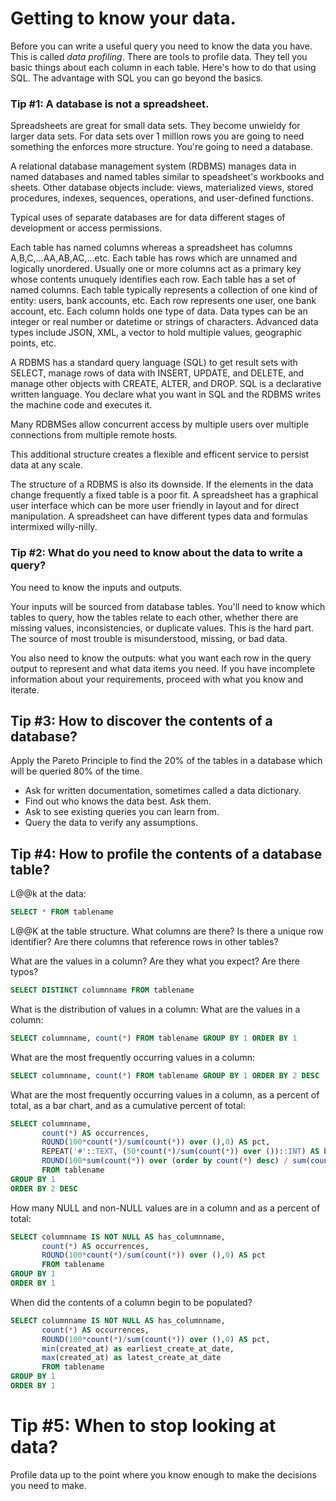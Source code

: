 # Getting to know your data.

Before you can write a useful query you need to know the data you have. This is called *data profiling*.
There are tools to profile data. They tell you basic things about each column in each table. 
Here's how to do that using SQL. The advantage with SQL you can go beyond the basics.

### Tip #1: A database is not a spreadsheet.

Spreadsheets are great for small data sets. They become unwieldy for larger data sets. 
For data sets over 1 million rows you are going to need something the enforces more structure. 
You're going to need a database.

A relational database management system (RDBMS) manages data in named databases and named tables 
similar to speadsheet's workbooks and sheets. 
Other database objects include: views, materialized views, stored procedures, indexes, sequences, operations, and user-defined functions. 

Typical uses of separate databases are for data different stages of development or access permissions.

Each table has named columns whereas a spreadsheet has columns A,B,C,...AA,AB,AC,...etc.
Each table has rows which are unnamed and logically unordered. Usually one or more columns act as a primary key whose contents unuquely identifies each row.
Each table has a set of named columns. 
Each table typically represents a collection of one kind of entity: users, bank accounts, etc. Each row represents one user, one bank account, etc.
Each column holds one type of data. Data types can be an integer or real number or datetime or strings of characters. 
Advanced data types include JSON, XML, a vector to hold multiple values, geographic points, etc.

A RDBMS has a standard query language (SQL) to get result sets with SELECT, 
manage rows of data with INSERT, UPDATE, and DELETE, 
and manage other objects with CREATE, ALTER, and DROP. 
SQL is a declarative written language. 
You declare what you want in SQL and the RDBMS writes the machine code and executes it.

Many RDBMSes allow concurrent access by multiple users over multiple connections from multiple remote hosts.

This additional structure creates a flexible and efficent service to persist data at any scale.

The structure of a RDBMS is also its downside. 
If the elements in the data change frequently a fixed table is a poor fit.
A spreadsheet has a graphical user interface which can be more user friendly in layout and for direct manipulation. 
A spreadsheet can have different types data and formulas intermixed willy-nilly.

### Tip #2: What do you need to know about the data to write a query?

You need to know the inputs and outputs.

Your inputs will be sourced from database tables. You'll need to know which tables to query,
how the tables relate to each other,
whether there are missing values, inconsistencies, or duplicate values. This is the hard part. The source of most trouble is misunderstood, missing, or bad data.

You also need to know the outputs: what you want each row in the query output to represent and what data items you need. If you have incomplete information about your requirements, proceed with what you know and iterate.

## Tip #3: How to discover the contents of a database?

Apply the Pareto Principle to find the 20% of the tables in a database which will be queried 80% of the time.
- Ask for written documentation, sometimes called a data dictionary. 
- Find out who knows the data best. Ask them. 
- Ask to see existing queries you can learn from. 
- Query the data to verify any assumptions.

## Tip #4: How to profile the contents of a database table?

L@@k at the data:
```sql
SELECT * FROM tablename
```

L@@K at the table structure. What columns are there? Is there a unique row identifier? 
Are there columns that reference rows in other tables?

What are the values in a column? Are they what you expect? Are there typos?
```sql
SELECT DISTINCT columnname FROM tablename
```

What is the distribution of values in a column:
What are the values in a column:
```sql
SELECT columnname, count(*) FROM tablename GROUP BY 1 ORDER BY 1
```

What are the most frequently occurring values in a column:
```sql
SELECT columnname, count(*) FROM tablename GROUP BY 1 ORDER BY 2 DESC
```

What are the most frequently occurring values in a column, as a percent of total, as a bar chart, and as a cumulative percent of total:
```sql
SELECT columnname, 
       count(*) AS occurrences,
       ROUND(100*count(*)/sum(count(*)) over (),0) AS pct,
       REPEAT('#'::TEXT, (50*count(*)/sum(count(*)) over ())::INT) AS bar_chart,
       ROUND(100*sum(count(*)) over (order by count(*) desc) / sum(count(*)) over (),0) AS cume_pct
       FROM tablename 
GROUP BY 1
ORDER BY 2 DESC
```

How many NULL and non-NULL values are in a column and as a percent of total: 
```sql
SELECT columnname IS NOT NULL AS has_columnname,
       count(*) AS occurrences,
       ROUND(100*count(*)/sum(count(*)) over (),0) AS pct
       FROM tablename 
GROUP BY 1
ORDER BY 1
```

When did the contents of a column begin to be populated?
```sql
SELECT columnname IS NOT NULL AS has_columnname,
       count(*) AS occurrences,
       ROUND(100*count(*)/sum(count(*)) over (),0) AS pct,
       min(created_at) as earliest_create_at_date,
       max(created_at) as latest_create_at_date
       FROM tablename 
GROUP BY 1
ORDER BY 1
```

# Tip #5: When to stop looking at data?

Profile data up to the point where you know enough to make the decisions you need to make. 

